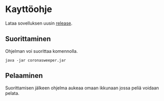 # Kayttöohje

Lataa sovelluksen uusin [release](https://github.com/Viltska/ot-minesweeper/releases/tag/1.1).

## Suorittaminen

Ohjelman voi suorittaa komennolla.

```
java -jar coronasweeper.jar
```

## Pelaaminen

Suorittamisen jälkeen ohjelma aukeaa omaan ikkunaan jossa peliä voidaan pelata.

